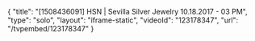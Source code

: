{
    "title": "[1508436091] HSN | Sevilla Silver Jewelry 10.18.2017 - 03 PM",
    "type": "solo",
    "layout": "iframe-static",
    "videoId": "123178347",
    "url": "\/tvpembed\/123178347"
}